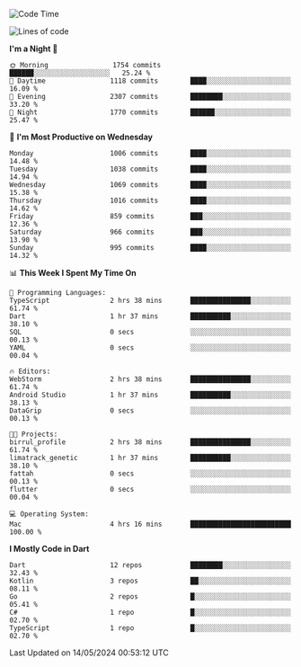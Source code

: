<!--START_SECTION:waka-->
![Code Time](http://img.shields.io/badge/Code%20Time-508%20hrs%2012%20mins-blue)

![Lines of code](https://img.shields.io/badge/From%20Hello%20World%20I%27ve%20Written-1.8%20million%20lines%20of%20code-blue)

**I'm a Night 🦉** 

```text
🌞 Morning                1754 commits        ██████░░░░░░░░░░░░░░░░░░░   25.24 % 
🌆 Daytime                1118 commits        ████░░░░░░░░░░░░░░░░░░░░░   16.09 % 
🌃 Evening                2307 commits        ████████░░░░░░░░░░░░░░░░░   33.20 % 
🌙 Night                  1770 commits        ██████░░░░░░░░░░░░░░░░░░░   25.47 % 
```
📅 **I'm Most Productive on Wednesday** 

```text
Monday                   1006 commits        ████░░░░░░░░░░░░░░░░░░░░░   14.48 % 
Tuesday                  1038 commits        ████░░░░░░░░░░░░░░░░░░░░░   14.94 % 
Wednesday                1069 commits        ████░░░░░░░░░░░░░░░░░░░░░   15.38 % 
Thursday                 1016 commits        ████░░░░░░░░░░░░░░░░░░░░░   14.62 % 
Friday                   859 commits         ███░░░░░░░░░░░░░░░░░░░░░░   12.36 % 
Saturday                 966 commits         ███░░░░░░░░░░░░░░░░░░░░░░   13.90 % 
Sunday                   995 commits         ████░░░░░░░░░░░░░░░░░░░░░   14.32 % 
```


📊 **This Week I Spent My Time On** 

```text
💬 Programming Languages: 
TypeScript               2 hrs 38 mins       ███████████████░░░░░░░░░░   61.74 % 
Dart                     1 hr 37 mins        ██████████░░░░░░░░░░░░░░░   38.10 % 
SQL                      0 secs              ░░░░░░░░░░░░░░░░░░░░░░░░░   00.13 % 
YAML                     0 secs              ░░░░░░░░░░░░░░░░░░░░░░░░░   00.04 % 

🔥 Editors: 
WebStorm                 2 hrs 38 mins       ███████████████░░░░░░░░░░   61.74 % 
Android Studio           1 hr 37 mins        ██████████░░░░░░░░░░░░░░░   38.13 % 
DataGrip                 0 secs              ░░░░░░░░░░░░░░░░░░░░░░░░░   00.13 % 

🐱‍💻 Projects: 
birrul_profile           2 hrs 38 mins       ███████████████░░░░░░░░░░   61.74 % 
limatrack_genetic        1 hr 37 mins        ██████████░░░░░░░░░░░░░░░   38.10 % 
fattah                   0 secs              ░░░░░░░░░░░░░░░░░░░░░░░░░   00.13 % 
flutter                  0 secs              ░░░░░░░░░░░░░░░░░░░░░░░░░   00.04 % 

💻 Operating System: 
Mac                      4 hrs 16 mins       █████████████████████████   100.00 % 
```

**I Mostly Code in Dart** 

```text
Dart                     12 repos            ████████░░░░░░░░░░░░░░░░░   32.43 % 
Kotlin                   3 repos             ██░░░░░░░░░░░░░░░░░░░░░░░   08.11 % 
Go                       2 repos             █░░░░░░░░░░░░░░░░░░░░░░░░   05.41 % 
C#                       1 repo              █░░░░░░░░░░░░░░░░░░░░░░░░   02.70 % 
TypeScript               1 repo              █░░░░░░░░░░░░░░░░░░░░░░░░   02.70 % 
```




 Last Updated on 14/05/2024 00:53:12 UTC
<!--END_SECTION:waka-->

